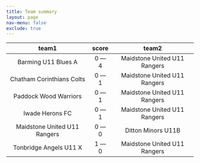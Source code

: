 ```yaml
---
title: Team summary
layout: page
nav-menu: false
exclude: true
---
```




|            team1             |    score    |            team2             |
|:----------------------------:|:-----------:|:----------------------------:|
|     Barming U11 Blues A      | 0 &mdash; 4 | Maidstone United U11 Rangers |
|  Chatham Corinthians Colts   | 0 &mdash; 1 | Maidstone United U11 Rangers |
|    Paddock Wood Warriors     | 0 &mdash; 1 | Maidstone United U11 Rangers |
|       Iwade Herons FC        | 0 &mdash; 1 | Maidstone United U11 Rangers |
| Maidstone United U11 Rangers | 0 &mdash; 0 |      Ditton Minors U11B      |
|    Tonbridge Angels U11 X    | 1 &mdash; 0 | Maidstone United U11 Rangers |

 <br /><br /><br />
